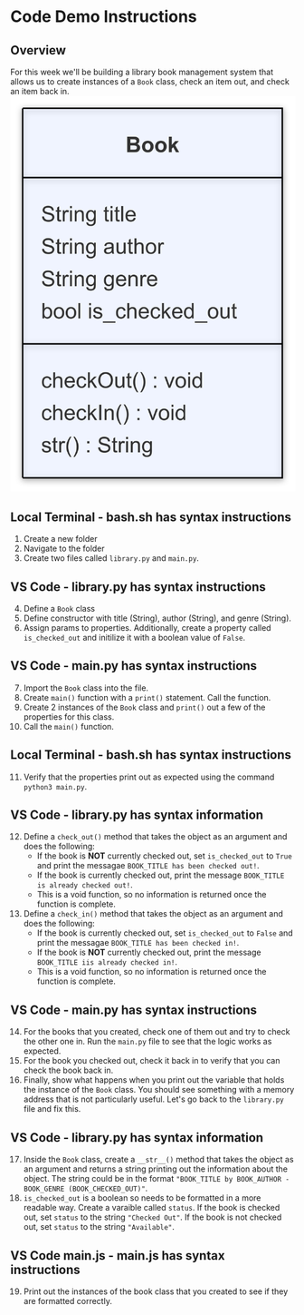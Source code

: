 # Code Demo Instructions

## Overview
For this week we'll be building a library book management system that allows us to create instances of a `Book` class, check an item out, and check an item back in.
![Book class](./Book.png)

## Local Terminal - bash.sh has syntax instructions
1. Create a new folder
2. Navigate to the folder
3. Create two files called `library.py` and `main.py`.

## VS Code - library.py has syntax instructions
4. Define a `Book` class
5. Define constructor with title (String), author (String), and genre (String).
6. Assign params to properties. Additionally, create a property called `is_checked_out` and initilize it with a boolean value of `False`.

## VS Code - main.py has syntax instructions
7. Import the `Book` class into the file.
8. Create `main()` function with a `print()` statement. Call the function.
9. Create 2 instances of the `Book` class and `print()` out a few of the properties for this class.
10. Call the `main()` function.

## Local Terminal - bash.sh has syntax instructions
11. Verify that the properties print out as expected using the command `python3 main.py`.

## VS Code - library.py has syntax information
12. Define a `check_out()` method that takes the object as an argument and does the following:
    - If the book is **NOT** currently checked out, set `is_checked_out` to `True` and print the messagae `BOOK_TITLE has been checked out!`.
    - If the book is currently checked out, print the message `BOOK_TITLE is already checked out!`.
    - This is a void function, so no information is returned once the function is complete.
13. Define a `check_in()` method that takes the object as an argument and does the following:
    - If the book is currently checked out, set `is_checked_out` to `False` and print the messagae `BOOK_TITLE has been checked in!`.
    - If the book is **NOT** currently checked out, print the message `BOOK_TITLE iis already checked in!`.
    - This is a void function, so no information is returned once the function is complete.

## VS Code - main.py has syntax instructions
14. For the books that you created, check one of them out and try to check the other one in. Run the `main.py` file to see that the logic works as expected.
15. For the book you checked out, check it back in to verify that you can check the book back in.
16. Finally, show what happens when you print out the variable that holds the instance of the `Book` class. You should see something with a memory address that is not particularly useful. Let's go back to the `library.py` file and fix this.

## VS Code - library.py has syntax information
17. Inside the `Book` class, create a `__str__()` method that takes the object as an argument and returns a string printing out the information about the object. The string could be in the format `"BOOK_TITLE by BOOK_AUTHOR - BOOK_GENRE (BOOK_CHECKED_OUT)"`.
18. `is_checked_out` is a boolean so needs to be formatted in a more readable way. Create a varaible called `status`. If the book is checked out, set `status` to the string `"Checked Out"`. If the book is not checked out, set `status` to the string `"Available"`.

## VS Code main.js - main.js has syntax instructions
19. Print out the instances of the book class that you created to see if they are formatted correctly.